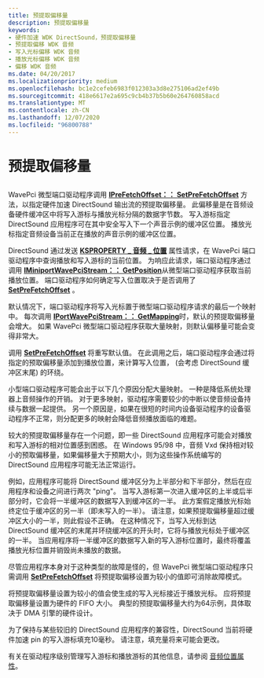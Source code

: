 ```yaml
---
title: 预提取偏移量
description: 预提取偏移量
keywords:
- 硬件加速 WDK DirectSound，预提取偏移量
- 预提取偏移 WDK 音频
- 写入光标偏移 WDK 音频
- 播放光标偏移 WDK 音频
- 偏移 WDK 音频
ms.date: 04/20/2017
ms.localizationpriority: medium
ms.openlocfilehash: bc1e2cefeb6983f012303a3d8e275106ad2ef49b
ms.sourcegitcommit: 418e6617e2a695c9cb4b37b5b60e264760858acd
ms.translationtype: MT
ms.contentlocale: zh-CN
ms.lasthandoff: 12/07/2020
ms.locfileid: "96800788"
---
```

# <a name="prefetch-offsets"></a>预提取偏移量


## <span id="prefetch_offsets"></span><span id="PREFETCH_OFFSETS"></span>


WavePci 微型端口驱动程序调用 [**IPreFetchOffset：： SetPreFetchOffset**](/windows-hardware/drivers/ddi/portcls/nf-portcls-iprefetchoffset-setprefetchoffset) 方法，以指定硬件加速 DirectSound 输出流的预提取偏移量。 此偏移量是在音频设备硬件缓冲区中将写入游标与播放光标分隔的数据字节数。 写入游标指定 DirectSound 应用程序可在其中安全写入下一个声音示例的缓冲区位置。 播放光标指定音频设备当前正在播放的声音示例的缓冲区位置。

DirectSound 通过发送 [**KSPROPERTY \_ 音频 \_ 位置**](./ksproperty-audio-position.md) 属性请求，在 WavePci 端口驱动程序中查询播放和写入游标的当前位置。 为响应此请求，端口驱动程序通过调用 [**IMiniportWavePciStream：： GetPosition**](/windows-hardware/drivers/ddi/portcls/nf-portcls-iminiportwavepcistream-getposition)从微型端口驱动程序获取当前播放位置。 端口驱动程序如何确定写入位置取决于是否调用了 [**SetPreFetchOffset**](/windows-hardware/drivers/ddi/portcls/nf-portcls-iprefetchoffset-setprefetchoffset) 。

默认情况下，端口驱动程序将写入光标置于微型端口驱动程序请求的最后一个映射中。 每次调用 [**IPortWavePciStream：： GetMapping**](/windows-hardware/drivers/ddi/portcls/nf-portcls-iportwavepcistream-getmapping)时，默认的预提取偏移量会增大。 如果 WavePci 微型端口驱动程序获取大量映射，则默认偏移量可能会变得非常大。

调用 [**SetPreFetchOffset**](/windows-hardware/drivers/ddi/portcls/nf-portcls-iprefetchoffset-setprefetchoffset) 将重写默认值。 在此调用之后，端口驱动程序会通过将指定的预取偏移量添加到播放位置，来计算写入位置， (会考虑 DirectSound 缓冲区末尾) 的环绕。

小型端口驱动程序可能会出于以下几个原因分配大量映射。 一种是降低系统处理器上音频操作的开销。 对于更多映射，驱动程序需要较少的中断以使音频设备持续与数据一起提供。 另一个原因是，如果在很短的时间内设备驱动程序的设备驱动程序不正常，则分配更多的映射会降低音频播放面临的难题。

较大的预提取偏移量存在一个问题，即一些 DirectSound 应用程序可能会对播放和写入游标的相对位置感到困惑。 在 Windows 95/98 中，音频 Vxd 保持相对较小的预取偏移量，如果偏移量大于预期大小，则为这些操作系统编写的 DirectSound 应用程序可能无法正常运行。

例如，应用程序可能将 DirectSound 缓冲区分为上半部分和下半部分，然后在应用程序和设备之间进行两次 "ping"。 当写入游标第一次进入缓冲区的上半或后半部分时，它会将一半缓冲区的数据写入到缓冲区的一半。 此方案假定播放光标始终定位于缓冲区的另一半（即未写入的一半）。 请注意，如果预提取偏移量超过缓冲区大小的一半，则此假设不正确。 在这种情况下，当写入光标到达 DirectSound 缓冲区的末尾并环绕缓冲区的开头时，它将与播放光标处于缓冲区的一半。 当应用程序将一半缓冲区的数据写入新的写入游标位置时，最终将覆盖播放光标位置并销毁尚未播放的数据。

尽管应用程序本身对于这种类型的故障是怪的，但 WavePci 微型端口驱动程序只需调用 [**SetPreFetchOffset**](/windows-hardware/drivers/ddi/portcls/nf-portcls-iprefetchoffset-setprefetchoffset) 将预提取偏移设置为较小的值即可消除故障模式。

将预提取偏移量设置为较小的值会使生成的写入光标接近于播放光标。 应将预提取偏移量设置为硬件的 FIFO 大小。 典型的预提取偏移量大约为64示例，具体取决于 DMA 引擎的硬件设计。

为了保持与某些较旧的 DirectSound 应用程序的兼容性，DirectSound 当前将硬件加速 pin 的写入游标填充10毫秒。 请注意，填充量将来可能会更改。

有关在驱动程序级别管理写入游标和播放游标的其他信息，请参阅 [音频位置属性](audio-position-property.md)。

 

